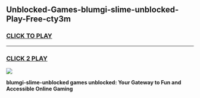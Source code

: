 
## Unblocked-Games-blumgi-slime-unblocked-Play-Free-cty3m
<h3>
<a href="https://premium76.site?title=blumgi-slime-unblocked&ref=23A">CLICK TO PLAY</a></h3>
<hr>

<h3>
<a href="https://premium76.site?title=blumgi-slime-unblocked&ref=23A">CLICK 2 PLAY</a>
  
</h3>

<a href="https://premium76.site?title=blumgi-slime-unblocked&ref=23A"><img src="https://clearcache.store/games.png"></a>


**blumgi-slime-unblocked games unblocked: Your Gateway to Fun and Accessible Online Gaming**
